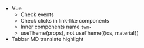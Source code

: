 - Vue
  - Check events
  - Check clicks in link-like components
  - Inner components name `twm-`
  - useTheme(props), not useTheme({ios, material})
- Tabbar MD translate highlight
